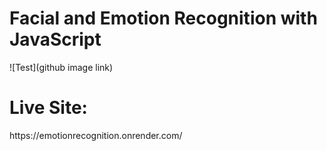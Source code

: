 # Facial and Emotion Recognition with JavaScript

![Test](github image link)

<h1>Live Site:</h1>
https://emotionrecognition.onrender.com/
